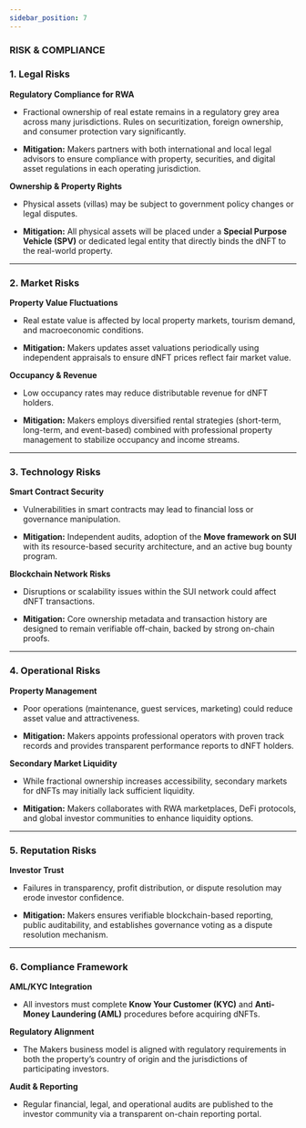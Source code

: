 ```yaml
---
sidebar_position: 7
---
```

### RISK & COMPLIANCE


### 1. Legal Risks

**Regulatory Compliance for RWA**

-   Fractional ownership of real estate remains in a regulatory grey area across many jurisdictions. Rules on securitization, foreign ownership, and consumer protection vary significantly.
    
-   **Mitigation:** Makers partners with both international and local legal advisors to ensure compliance with property, securities, and digital asset regulations in each operating jurisdiction.
    

**Ownership & Property Rights**

-   Physical assets (villas) may be subject to government policy changes or legal disputes.
    
-   **Mitigation:** All physical assets will be placed under a **Special Purpose Vehicle (SPV)** or dedicated legal entity that directly binds the dNFT to the real-world property.
    

----------

### 2. Market Risks

**Property Value Fluctuations**

-   Real estate value is affected by local property markets, tourism demand, and macroeconomic conditions.
    
-   **Mitigation:** Makers updates asset valuations periodically using independent appraisals to ensure dNFT prices reflect fair market value.
    

**Occupancy & Revenue**

-   Low occupancy rates may reduce distributable revenue for dNFT holders.
    
-   **Mitigation:** Makers employs diversified rental strategies (short-term, long-term, and event-based) combined with professional property management to stabilize occupancy and income streams.
    

----------

### 3. Technology Risks

**Smart Contract Security**

-   Vulnerabilities in smart contracts may lead to financial loss or governance manipulation.
    
-   **Mitigation:** Independent audits, adoption of the **Move framework on SUI** with its resource-based security architecture, and an active bug bounty program.
    

**Blockchain Network Risks**

-   Disruptions or scalability issues within the SUI network could affect dNFT transactions.
    
-   **Mitigation:** Core ownership metadata and transaction history are designed to remain verifiable off-chain, backed by strong on-chain proofs.
    

----------

### 4. Operational Risks

**Property Management**

-   Poor operations (maintenance, guest services, marketing) could reduce asset value and attractiveness.
    
-   **Mitigation:** Makers appoints professional operators with proven track records and provides transparent performance reports to dNFT holders.
    

**Secondary Market Liquidity**

-   While fractional ownership increases accessibility, secondary markets for dNFTs may initially lack sufficient liquidity.
    
-   **Mitigation:** Makers collaborates with RWA marketplaces, DeFi protocols, and global investor communities to enhance liquidity options.
    

----------

### 5. Reputation Risks

**Investor Trust**

-   Failures in transparency, profit distribution, or dispute resolution may erode investor confidence.
    
-   **Mitigation:** Makers ensures verifiable blockchain-based reporting, public auditability, and establishes governance voting as a dispute resolution mechanism.
    

----------

### 6. Compliance Framework

**AML/KYC Integration**

-   All investors must complete **Know Your Customer (KYC)** and **Anti-Money Laundering (AML)** procedures before acquiring dNFTs.
    

**Regulatory Alignment**

-   The Makers business model is aligned with regulatory requirements in both the property’s country of origin and the jurisdictions of participating investors.
    

**Audit & Reporting**

-   Regular financial, legal, and operational audits are published to the investor community via a transparent on-chain reporting portal.